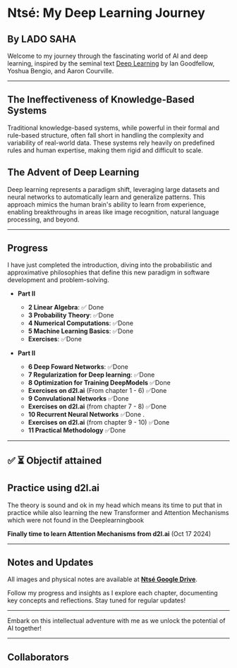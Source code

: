 # **Ntsé**: My Deep Learning Journey

## By LADO SAHA

Welcome to my journey through the fascinating world of AI and deep learning, inspired by the seminal text [Deep Learning](https://www.deeplearningbook.org/) by Ian Goodfellow, Yoshua Bengio, and Aaron Courville.

---

## The Ineffectiveness of Knowledge-Based Systems

Traditional knowledge-based systems, while powerful in their formal and rule-based structure, often fall short in handling the complexity and variability of real-world data. These systems rely heavily on predefined rules and human expertise, making them rigid and difficult to scale.

## The Advent of Deep Learning

Deep learning represents a paradigm shift, leveraging large datasets and neural networks to automatically learn and generalize patterns. This approach mimics the human brain's ability to learn from experience, enabling breakthroughs in areas like image recognition, natural language processing, and beyond.

---

## Progress

I have just completed the introduction, diving into the probabilistic and approximative philosophies that define this new paradigm in software development and problem-solving.

- **Part II**
  - **2 Linear Algebra**: ✅ Done
  - **3 Probability Theory**: ✅Done
  - **4 Numerical Computations**: ✅Done
  - **5 Machine Learning Basics**: ✅Done
  - **Exercises**: ✅Done

- **Part II**
  - **6 Deep Foward Networks**: ✅Done
  - **7 Regularization for Deep learning**: ✅Done
  - **8 Optimization for Training DeepModels** ✅Done
  - **Exercises on d2l.ai** (From chapter 1 - 6) ✅Done
  - **9 Convulational Networks**  ✅Done 
  - **Exercises on d2l.ai** (from chapter 7 - 8) ✅Done
  - **10 Recurrent Neural Networks** ✅Done .
  - **Exercises on d2l.ai** (from chapter 9 - 10) ✅Done 
  - **11 Practical Methodology** ✅Done 
---
##  ✅ ⏳ Objectif attained 

## Practice using d2l.ai
The theory is sound and ok in my head which means its time to put that in practice while also learning the new Transformer and Attention Mechanisms which were not found in the Deeplearningbook

**Finally time to learn Attention Mechanisms from d2l.ai** (Oct 17 2024)

---
## Notes and Updates

All images and physical notes are available at **[Ntsé Google Drive](https://drive.google.com/drive/folders/1pnCg3R5GiPWFaY6WNpoUsNZp-WSnAI1n?usp=sharing)**.

Follow my progress and insights as I explore each chapter, documenting key concepts and reflections. Stay tuned for regular updates!

---

Embark on this intellectual adventure with me as we unlock the potential of AI together!

---

## Collaborators